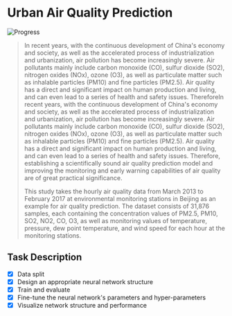 # Urban Air Quality Prediction

![Progress](https://progress-bar.dev/100/?title=Progress&width=430&color=14ac66)

> In recent years, with the continuous development of China's economy and society, as well as the accelerated process of industrialization and urbanization, air pollution has become increasingly severe. Air pollutants mainly include carbon monoxide (CO), sulfur dioxide (SO2), nitrogen oxides (NOx), ozone (O3), as well as particulate matter such as inhalable particles (PM10) and fine particles (PM2.5). Air quality has a direct and significant impact on human production and living, and can even lead to a series of health and safety issues. ThereforeIn recent years, with the continuous development of China's economy and society, as well as the accelerated process of industrialization and urbanization, air pollution has become increasingly severe. Air pollutants mainly include carbon monoxide (CO), sulfur dioxide (SO2), nitrogen oxides (NOx), ozone (O3), as well as particulate matter such as inhalable particles (PM10) and fine particles (PM2.5). Air quality has a direct and significant impact on human production and living, and can even lead to a series of health and safety issues. Therefore, establishing a scientifically sound air quality prediction model and improving the monitoring and early warning capabilities of air quality are of great practical significance.
>
> This study takes the hourly air quality data from March 2013 to February 2017 at environmental monitoring stations in Beijing as an example for air quality prediction. The dataset consists of 31,876 samples, each containing the concentration values of PM2.5, PM10, SO2, NO2, CO, O3, as well as monitoring values of temperature, pressure, dew point temperature, and wind speed for each hour at the monitoring stations.

## Task Description 

- [x] Data split
- [x] Design an appropriate neural network structure
- [x] Train and evaluate
- [x] Fine-tune the neural network's parameters and hyper-parameters
- [x] Visualize network structure and performance 